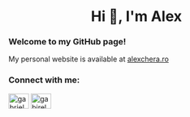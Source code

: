 <h1 align="center">Hi 👋, I'm Alex</h1>
<h3 align="left">Welcome to my GitHub page!</h3>
<p>My personal website is available at <a href="http://alexchera.ro" target="_blank">alexchera.ro</a></p>
<h3 align="left">Connect with me:</h3>
<p align="left">
<a href="https://linkedin.com/in/gabrielchera" target="blank"><img align="center" src="https://raw.githubusercontent.com/rahuldkjain/github-profile-readme-generator/master/src/images/icons/Social/linked-in-alt.svg" alt="gabrielchera" height="30" width="40" /></a>
<a href="https://instagram.com/gabirelul" target="blank"><img align="center" src="https://raw.githubusercontent.com/rahuldkjain/github-profile-readme-generator/master/src/images/icons/Social/instagram.svg" alt="gabirelul" height="30" width="40" /></a>
</p>

